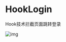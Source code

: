 # HookLogin
Hook技术拦截页面跳转登录

![img](https://github.com/wangkk/HookLogin/tree/master/app/src/main/res/drawable/hook.gif)
